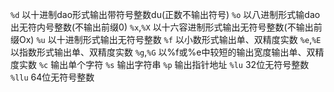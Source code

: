 

`%d` 	以十进制dao形式输出带符号整数du(正数不输出符号)
`%o` 	以八进制形式输dao出无符内号整数(不输出前缀0)
`%x`,`%X`	 以十六容进制形式输出无符号整数(不输出前缀Ox)
`%u`	 以十进制形式输出无符号整数
`%f`	 以小数形式输出单、双精度实数
`%e`,`%E` 	以指数形式输出单、双精度实数
`%g`,`%G`	 以%f或%e中较短的输出宽度输出单、双精度实数
`%c`	 输出单个字符
`%s`	 输出字符串
`%p`	 输出指针地址
`%lu`	32位无符号整数
`%llu`	 64位无符号整数